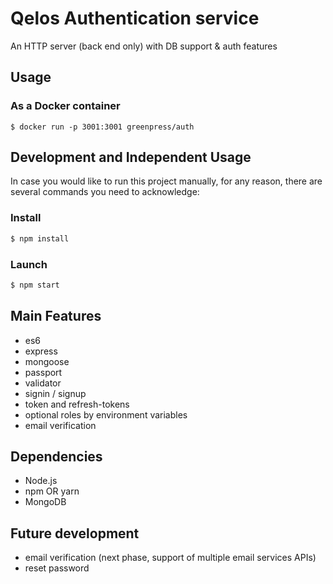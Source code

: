 # Qelos Authentication service

An HTTP server (back end only) with DB support & auth features 

## Usage
### As a Docker container
```
$ docker run -p 3001:3001 greenpress/auth
```

## Development and Independent Usage
In case you would like to run this project manually, for any reason, there are several commands you need to acknowledge:

### Install
```sh
$ npm install
```

### Launch
```sh
$ npm start
```

## Main Features
- es6
- express
- mongoose
- passport
- validator
- signin / signup
- token and refresh-tokens
- optional roles by environment variables
- email verification

## Dependencies
- Node.js
- npm OR yarn
- MongoDB


## Future development
- email verification (next phase, support of multiple email services APIs)
- reset password
